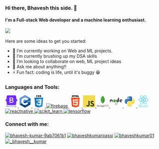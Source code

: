 ### Hi there, Bhavesh this side. 👋

#### I'm a Full-stack Web developer and a machine learning enthusiast.

<img src='https://github-readme-stats.vercel.app/api?username=bhaveshkumarpassi&&show_icons=true&title_color=ffffff&icon_color=bb2acf&text_color=daf7dc&bg_color=000000'>

Here are some ideas to get you started:

- 🔭 I’m currently working on Web and ML projects.
- 🌱 I’m currently brushing up my DSA skills
- 👯 I’m looking to collaborate on web, ML project ideas
- 💬 Ask me about anything!!
- ⚡ Fun fact: coding is life, until it's buggy 😁

<h3 align="left">Languages and Tools:</h3>
<p align="left"> <a href="https://getbootstrap.com" target="_blank"> <img src="https://raw.githubusercontent.com/devicons/devicon/master/icons/bootstrap/bootstrap-plain-wordmark.svg" alt="bootstrap" width="40" height="40"/> </a> <a href="https://www.w3schools.com/cpp/" target="_blank"> <img src="https://raw.githubusercontent.com/devicons/devicon/master/icons/cplusplus/cplusplus-original.svg" alt="cplusplus" width="40" height="40"/> </a> <a href="https://www.w3schools.com/css/" target="_blank"> <img src="https://raw.githubusercontent.com/devicons/devicon/master/icons/css3/css3-original-wordmark.svg" alt="css3" width="40" height="40"/> </a> <a href="https://firebase.google.com/" target="_blank"> <img src="https://www.vectorlogo.zone/logos/firebase/firebase-icon.svg" alt="firebase" width="40" height="40"/> </a> <a href="https://www.w3.org/html/" target="_blank"> <img src="https://raw.githubusercontent.com/devicons/devicon/master/icons/html5/html5-original-wordmark.svg" alt="html5" width="40" height="40"/> </a> <a href="https://developer.mozilla.org/en-US/docs/Web/JavaScript" target="_blank"> <img src="https://raw.githubusercontent.com/devicons/devicon/master/icons/javascript/javascript-original.svg" alt="javascript" width="40" height="40"/> </a> <a href="https://www.mongodb.com/" target="_blank"> <img src="https://raw.githubusercontent.com/devicons/devicon/master/icons/mongodb/mongodb-original-wordmark.svg" alt="mongodb" width="40" height="40"/> </a> <a href="https://nodejs.org" target="_blank"> <img src="https://raw.githubusercontent.com/devicons/devicon/master/icons/nodejs/nodejs-original-wordmark.svg" alt="nodejs" width="40" height="40"/> </a> <a href="https://www.python.org" target="_blank"> <img src="https://raw.githubusercontent.com/devicons/devicon/master/icons/python/python-original.svg" alt="python" width="40" height="40"/> </a> <a href="https://reactjs.org/" target="_blank"> <img src="https://raw.githubusercontent.com/devicons/devicon/master/icons/react/react-original-wordmark.svg" alt="react" width="40" height="40"/> </a> <a href="https://reactnative.dev/" target="_blank"> <img src="https://reactnative.dev/img/header_logo.svg" alt="reactnative" width="40" height="40"/> </a> <a href="https://scikit-learn.org/" target="_blank"> <img src="https://upload.wikimedia.org/wikipedia/commons/0/05/Scikit_learn_logo_small.svg" alt="scikit_learn" width="40" height="40"/> </a> <a href="https://www.tensorflow.org" target="_blank"> <img src="https://www.vectorlogo.zone/logos/tensorflow/tensorflow-icon.svg" alt="tensorflow" width="40" height="40"/> </a> </p>

<h3 align="left">Connect with me:</h3>
<p align="left">
<a href="https://linkedin.com/in/bhavesh-kumar-9ab7061b1" target="blank"><img align="center" src="https://cdn.jsdelivr.net/npm/simple-icons@3.0.1/icons/linkedin.svg" alt="bhavesh-kumar-9ab7061b1" height="30" width="40" /></a>
<a href="https://github.com/bhaveshkumarpassi" target="blank"><img align="center" src="https://cdn.jsdelivr.net/npm/simple-icons@3.0.1/icons/github.svg" alt="bhaveshkumarpassi" height="30" width="40" /></a>
 <a href="https://kaggle.com/bhaveshkumar01" target="blank"><img align="center" src="https://cdn.jsdelivr.net/npm/simple-icons@3.0.1/icons/kaggle.svg" alt="bhaveshkumar01" height="30" width="40" /></a>
<a href="https://instagram.com/_bhavesh__kumar" target="blank"><img align="center" src="https://cdn.jsdelivr.net/npm/simple-icons@3.0.1/icons/instagram.svg" alt="_bhavesh__kumar" height="30" width="40" /></a>
</p>
